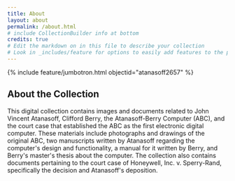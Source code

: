 ```yaml
---
title: About
layout: about
permalink: /about.html
# include CollectionBuilder info at bottom
credits: true
# Edit the markdown on in this file to describe your collection
# Look in _includes/feature for options to easily add features to the page
---
```


{% include feature/jumbotron.html objectid="atanasoff2657" %} 

## About the Collection

This digital collection contains images and documents related to John Vincent Atanasoff, Clifford Berry, the Atanasoff-Berry Computer (ABC), and the court case that established the ABC as the first electronic digital computer. These materials include photographs and drawings of the original ABC, two manuscripts written by Atanasoff regarding the computer's design and functionality, a manual for it written by Berry, and Berry's master's thesis about the computer. The collection also contains documents pertaining to the court case of Honeywell, Inc. v. Sperry-Rand, specifically the decision and Atanasoff's deposition.

